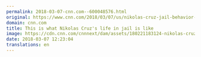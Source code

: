 ```yaml
---
permalink: 2018-03-07-cnn.com--600048576.html
original: https://www.cnn.com/2018/03/07/us/nikolas-cruz-jail-behavior-reports/index.html
domain: cnn.com
title: This is what Nikolas Cruz's life in jail is like
image: https://cdn.cnn.com/cnnnext/dam/assets/180221183124-nikolas-cruz-court-feb-19-super-tease.jpg
date: 2018-03-07 12:23:04
translations: en
---
```


